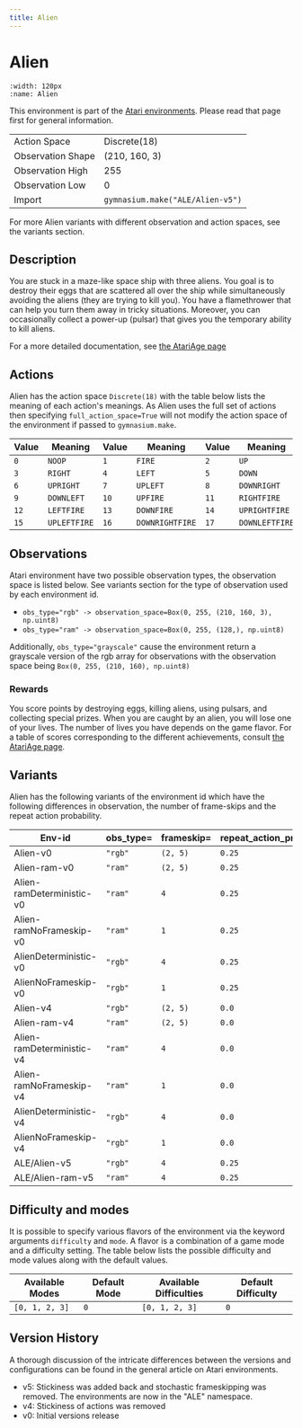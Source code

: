 ```yaml
---
title: Alien
---
```


# Alien

```{figure} ../../_static/videos/atari/alien.gif
:width: 120px
:name: Alien
```

This environment is part of the <a href='..'>Atari environments</a>. Please read that page first for general information.

|   |   |
|---|---|
| Action Space | Discrete(18) |
| Observation Shape | (210, 160, 3) |
| Observation High | 255 |
| Observation Low | 0  |
| Import | `gymnasium.make("ALE/Alien-v5")` |

For more Alien variants with different observation and action spaces, see the variants section.

## Description

You are stuck in a maze-like space ship with three aliens. You goal is to destroy their eggs that are scattered all over the ship while simultaneously avoiding the aliens (they are trying to kill you). You have a flamethrower that can help you turn them away in tricky situations. Moreover, you can occasionally collect a power-up (pulsar) that gives you the temporary ability to kill aliens.

For a more detailed documentation, see [the AtariAge page](https://atariage.com/manual_html_page.php?SoftwareID=815)

## Actions

Alien has the action space `Discrete(18)` with the table below lists the meaning of each action's meanings.
As Alien uses the full set of actions then specifying `full_action_space=True` will not modify the action space of the environment if passed to `gymnasium.make`.

| Value   | Meaning      | Value   | Meaning         | Value   | Meaning        |
|---------|--------------|---------|-----------------|---------|----------------|
| `0`     | `NOOP`       | `1`     | `FIRE`          | `2`     | `UP`           |
| `3`     | `RIGHT`      | `4`     | `LEFT`          | `5`     | `DOWN`         |
| `6`     | `UPRIGHT`    | `7`     | `UPLEFT`        | `8`     | `DOWNRIGHT`    |
| `9`     | `DOWNLEFT`   | `10`    | `UPFIRE`        | `11`    | `RIGHTFIRE`    |
| `12`    | `LEFTFIRE`   | `13`    | `DOWNFIRE`      | `14`    | `UPRIGHTFIRE`  |
| `15`    | `UPLEFTFIRE` | `16`    | `DOWNRIGHTFIRE` | `17`    | `DOWNLEFTFIRE` |

## Observations

Atari environment have two possible observation types, the observation space is listed below.
See variants section for the type of observation used by each environment id.

- `obs_type="rgb" -> observation_space=Box(0, 255, (210, 160, 3), np.uint8)`
- `obs_type="ram" -> observation_space=Box(0, 255, (128,), np.uint8)`

Additionally, `obs_type="grayscale"` cause the environment return a grayscale version of the rgb array for observations with the observation space being `Box(0, 255, (210, 160), np.uint8)`
### Rewards

You score points by destroying eggs, killing aliens, using pulsars, and collecting special prizes. When you are caught
by an alien, you will lose one of your lives. The number of lives you have depends on the game flavor. For a
table of scores corresponding to the different achievements, consult [the AtariAge page](https://atariage.com/manual_html_page.php?SoftwareID=815).

## Variants

Alien has the following variants of the environment id which have the following differences in observation,
the number of frame-skips and the repeat action probability.

| Env-id                    | obs_type=   | frameskip=   | repeat_action_probability=   |
|---------------------------|-------------|--------------|------------------------------|
| Alien-v0                  | `"rgb"`     | `(2, 5)`     | `0.25`                       |
| Alien-ram-v0              | `"ram"`     | `(2, 5)`     | `0.25`                       |
| Alien-ramDeterministic-v0 | `"ram"`     | `4`          | `0.25`                       |
| Alien-ramNoFrameskip-v0   | `"ram"`     | `1`          | `0.25`                       |
| AlienDeterministic-v0     | `"rgb"`     | `4`          | `0.25`                       |
| AlienNoFrameskip-v0       | `"rgb"`     | `1`          | `0.25`                       |
| Alien-v4                  | `"rgb"`     | `(2, 5)`     | `0.0`                        |
| Alien-ram-v4              | `"ram"`     | `(2, 5)`     | `0.0`                        |
| Alien-ramDeterministic-v4 | `"ram"`     | `4`          | `0.0`                        |
| Alien-ramNoFrameskip-v4   | `"ram"`     | `1`          | `0.0`                        |
| AlienDeterministic-v4     | `"rgb"`     | `4`          | `0.0`                        |
| AlienNoFrameskip-v4       | `"rgb"`     | `1`          | `0.0`                        |
| ALE/Alien-v5              | `"rgb"`     | `4`          | `0.25`                       |
| ALE/Alien-ram-v5          | `"ram"`     | `4`          | `0.25`                       |

## Difficulty and modes

It is possible to specify various flavors of the environment via the keyword arguments `difficulty` and `mode`.
A flavor is a combination of a game mode and a difficulty setting. The table below lists the possible difficulty and mode values
along with the default values.

| Available Modes   | Default Mode   | Available Difficulties   | Default Difficulty   |
|-------------------|----------------|--------------------------|----------------------|
| `[0, 1, 2, 3]`    | `0`            | `[0, 1, 2, 3]`           | `0`                  |

## Version History

A thorough discussion of the intricate differences between the versions and configurations can be found in the general article on Atari environments.

* v5: Stickiness was added back and stochastic frameskipping was removed. The environments are now in the "ALE" namespace.
* v4: Stickiness of actions was removed
* v0: Initial versions release
